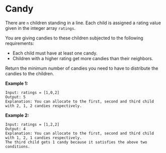 # Candy

There are `n` children standing in a line. Each child is assigned a rating value given in the integer array `ratings`.

You are giving candies to these children subjected to the following requirements:

- Each child must have at least one candy.
- Children with a higher rating get more candies than their neighbors.

Return the minimum number of candies you need to have to distribute the candies to the children.

 

**Example 1:**

```
Input: ratings = [1,0,2]
Output: 5
Explanation: You can allocate to the first, second and third child with 2, 1, 2 candies respectively.
```

**Example 2:**

```
Input: ratings = [1,2,2]
Output: 4
Explanation: You can allocate to the first, second and third child with 1, 2, 1 candies respectively.
The third child gets 1 candy because it satisfies the above two conditions.
```